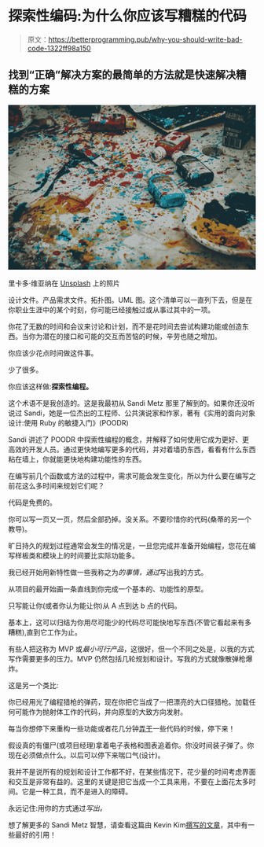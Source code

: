 # 探索性编码:为什么你应该写糟糕的代码

> 原文：<https://betterprogramming.pub/why-you-should-write-bad-code-1322ff98a150>

## 找到“正确”解决方案的最简单的方法就是快速解决糟糕的方案

![](img/d50b16479812ff1108a1a7a8b797e7ee.png)

里卡多·维亚纳在 [Unsplash](https://unsplash.com/s/photos/messy-code?utm_source=unsplash&utm_medium=referral&utm_content=creditCopyText) 上的照片

设计文件。产品需求文件。拓扑图。UML 图。这个清单可以一直列下去，但是在你职业生涯中的某个时刻，你可能已经接触过或从事过其中的一项。

你花了无数的时间和会议来讨论和计划，而不是花时间去尝试构建功能或创造东西。当你为潜在的接口和可能的交互而苦恼的时候，辛劳也随之增加。

你应该少花点时间做这件事。

少了很多。

你应该这样做:**探索性编程。**

这个术语不是我创造的。这是我最初从 Sandi Metz 那里了解到的。如果你还没听说过 Sandi，她是一位杰出的工程师、公共演说家和作家，著有《实用的面向对象设计:使用 Ruby 的敏捷入门》(POODR)

Sandi 讲述了 POODR 中探索性编程的概念，并解释了如何使用它成为更好、更高效的开发人员。通过更快地编写更多的代码，并对着墙扔东西，看看有什么东西粘在墙上，你就能更快地构建功能性的东西。

在编写前几个函数或方法的过程中，需求可能会发生变化，所以为什么要在编写之前花这么多时间来规划它们呢？

代码是免费的。

你可以写一页又一页，然后全部扔掉。没关系。不要珍惜你的代码(桑蒂的另一个教导)。

旷日持久的规划过程通常会发生的情况是，一旦您完成并准备开始编程，您花在编写样板类和模块上的时间要比实际功能多。

我已经开始用新特性做一些我称之为*的事情，通过*写出我的方式。

从项目的最开始画一条直线到你完成一个基本的、功能性的原型。

只写能让你(或者你认为能让你)从 A 点到达 b 点的代码。

基本上，这可以归结为你用尽可能少的代码尽可能快地写东西(不管它看起来有多糟糕),直到它工作为止。

有些人把这称为 MVP 或*最小可行产品*，这很好，但一个不同之处是，以我的方式写作需要更多的压力。MVP 仍然包括几轮规划和设计。写我的方式就像散弹枪爆炸。

这是另一个类比:

你已经用光了编程猎枪的弹药，现在你把它当成了一把漂亮的大口径猎枪。加载任何可能作为抛射体工作的代码，并向原型的大致方向发射。

每当你想停下来重构一些功能或者花几分钟[弄干](https://en.wikipedia.org/wiki/Don%27t_repeat_yourself)一些代码的时候，停下来！

假设真的有僵尸(或项目经理)拿着电子表格和图表追着你。你没时间装子弹了。你现在必须做点什么。以后可以停下来喘口气(设计)。

我并不是说所有的规划和设计工作都不好，在某些情况下，花少量的时间考虑界面和交互是非常有益的。这里的关键是把它当成一个工具来用，不要在上面花太多时间。它是一种工具，而不是进入的障碍。

永远记住:用你的方式通过*写出。*

想了解更多的 Sandi Metz 智慧，请查看这篇由 Kevin Kim[撰写的文章](https://medium.com/u/78e5e4ccd675?source=post_page-----1322ff98a150--------------------------------)，其中有一些最好的引用！